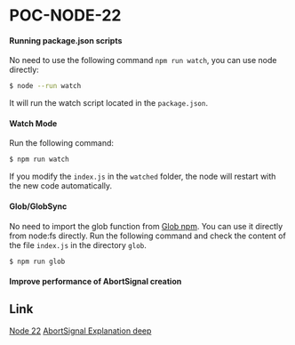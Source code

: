 # POC-NODE-22

#### Running package.json scripts

No need to use the following command `npm run watch`, you can use node directly:

```bash
$ node --run watch
```

It will run the watch script located in the `package.json`.

#### Watch Mode

Run the following command:

```bash
$ npm run watch
```

If you modify the `index.js` in the `watched` folder, the node will restart with the new code automatically.

#### Glob/GlobSync

No need to import the glob function from [Glob npm](https://www.npmjs.com/package/glob).
You can use it directly from node:fs directly. Run the following command and check the content of the file `index.js` in the directory `glob`.

```bash
$ npm run glob
```

#### Improve performance of AbortSignal creation


## Link

[Node 22](https://nodejs.org/en/blog/announcements/v22-release-announce#improve-performance-of-abortsignal-creation)
[AbortSignal Explanation deep](https://openjsf.org/blog/using-abortsignal-in-node-js)
